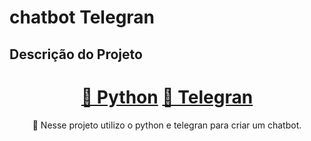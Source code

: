 # chatbot Telegran

## Descrição do Projeto


<h1 align="center">
    <a href="https://www.python.org/">🔗 Python</a>
    <a href="https://web.telegram.org/">🔗 Telegran</a>
</h1>
<p align="center">🚀 Nesse projeto utilizo o python e telegran para criar um chatbot. </p>
